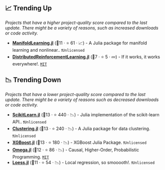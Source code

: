 ## 📈 Trending Up

_Projects that have a higher project-quality score compared to the last update. There might be a variety of reasons, such as increased downloads or code activity._

- <b><a href="https://github.com/wildart/ManifoldLearning.jl">ManifoldLearning.jl</a></b> (🥉11 ·  ⭐ 61 · 📈) - A Julia package for manifold learning and nonlinear.. <code>❗Unlicensed</code>
- <b><a href="https://github.com/JuliaReinforcementLearning/DistributedReinforcementLearning.jl">DistributedReinforcementLearning.jl</a></b> (🥉7 ·  ⭐ 5 · 💤) - If it works, it works everywhere!. <code><a href="http://bit.ly/34MBwT8">MIT</a></code>

## 📉 Trending Down

_Projects that have a lower project-quality score compared to the last update. There might be a variety of reasons such as decreased downloads or code activity._

- <b><a href="https://github.com/cstjean/ScikitLearn.jl">ScikitLearn.jl</a></b> (🥉13 ·  ⭐ 440 · 📉) - Julia implementation of the scikit-learn API.. <code>❗Unlicensed</code>
- <b><a href="https://github.com/JuliaStats/Clustering.jl">Clustering.jl</a></b> (🥉13 ·  ⭐ 240 · 📉) - A Julia package for data clustering. <code>❗Unlicensed</code>
- <b><a href="https://github.com/dmlc/XGBoost.jl">XGBoost.jl</a></b> (🥉13 ·  ⭐ 180 · 📉) - XGBoost Julia Package. <code>❗Unlicensed</code>
- <b><a href="https://github.com/zenna/Omega.jl">Omega.jl</a></b> (🥉12 ·  ⭐ 86 · 📉) - Causal, Higher-Order, Probabilistic Programming. <code><a href="http://bit.ly/34MBwT8">MIT</a></code>
- <b><a href="https://github.com/JuliaStats/Loess.jl">Loess.jl</a></b> (🥉11 ·  ⭐ 54 · 📉) - Local regression, so smooooth!. <code>❗Unlicensed</code>

